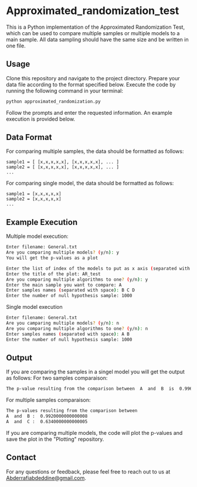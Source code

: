 # Approximated_randomization_test

This is a Python implementation of the Approximated Randomization Test, which can be used to compare multiple samples or multiple models to a main sample. All data sampling should have the same size and be written in one file.

## Usage
Clone this repository and navigate to the project directory.
Prepare your data file according to the format specified below.
Execute the code by running the following command in your terminal:
```bash
python approximated_randomization.py
```
Follow the prompts and enter the requested information. An example execution is provided below.
## Data Format
For comparing multiple samples, the data should be formatted as follows:

```
sample1 = [ [x,x,x,x,x], [x,x,x,x,x], ... ]
sample2 = [ [x,x,x,x,x], [x,x,x,x,x], ... ]
...
```
For comparing single model, the data should be formatted as follows:

```
sample1 = [x,x,x,x,x]
sample2 = [x,x,x,x,x]
...
```

## Example Execution

Multiple model execution:

```bash
Enter filename: General.txt
Are you comparing multiple models? (y/n): y
You will get the p-values as a plot

Enter the list of index of the models to put as x axis (separated with space): 1 2 3 4 5
Enter the title of the plot: AR_test
Are you comparing multiple algorithms to one? (y/n): y
Enter the main sample you want to compare: A
Enter samples names (separated with space): B C D
Enter the number of null hypothesis sample: 1000
```

Single model execution

```bash
Enter filename: General.txt
Are you camparing multiple models? (y/n): n
Are you comparing multiple algorithms to one? (y/n): n
Enter samples names (separated with space): A B
Enter the number of null hypothesis sample: 1000
```

## Output
If you are comparing the samples in a singel model you will get the output as follows: 
For two samples comparaison:
```bash
The p-value resulting from the comparison between  A  and  B  is  0.9960000000000008
```
For multiple samples comparaison:
```bash
The p-values resulting from the comparison between
A  and  B :  0.9920000000000008
A  and  C :  0.6340000000000005
```
If you are comparing multiple models, the code will plot the p-values and save the plot in the "Plotting" repository.
## Contact
For any questions or feedback, please feel free to reach out to us at Abderrafiabdeddine@gmail.com.
